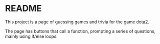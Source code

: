 # README
This project is a page of guessing games and trivia for the game dota2.

The page has buttons that call a function, prompting a series of questions, mainly using if/else loops.
